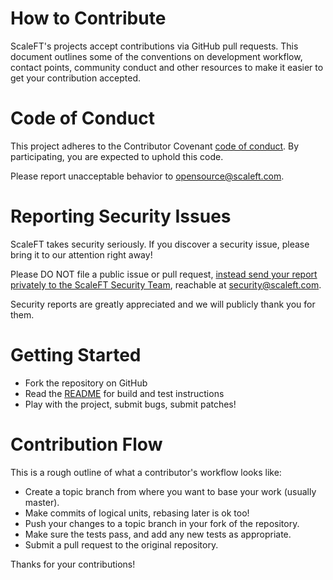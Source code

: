 # How to Contribute

ScaleFT's projects accept contributions
via GitHub pull requests. This document outlines some of the conventions on
development workflow, contact points, community conduct and other resources
to make it easier to get your contribution accepted.

# Code of Conduct

This project adheres to the Contributor Covenant [code of conduct](CODE_OF_CONDUCT.md).
By participating, you are expected to uphold this code.

Please report unacceptable behavior to [opensource@scaleft.com](mailto:opensource@scaleft.com).

# Reporting Security Issues

ScaleFT takes security seriously. If you discover a security issue, 
please bring it to our attention right away!

Please DO NOT file a public issue or pull request,
[instead send your report privately to the ScaleFT Security Team](https://www.scaleft.com/company/security/),
reachable at [security@scaleft.com](mailto:security@scaleft.com).

Security reports are greatly appreciated and we will publicly thank you for them.

# Getting Started

- Fork the repository on GitHub
- Read the [README](README.md) for build and test instructions
- Play with the project, submit bugs, submit patches!

# Contribution Flow

This is a rough outline of what a contributor's workflow looks like:

- Create a topic branch from where you want to base your work (usually master).
- Make commits of logical units, rebasing later is ok too!
- Push your changes to a topic branch in your fork of the repository.
- Make sure the tests pass, and add any new tests as appropriate.
- Submit a pull request to the original repository.

Thanks for your contributions!
